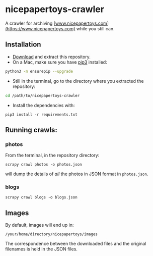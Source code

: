 # nicepapertoys-crawler

A crawler for archiving [www.nicepapertoys.com](https://www.nicepapertoys.com) while you still can.

## Installation

* [Download](https://github.com/augeas/nicepapertoys-crawler/archive/refs/heads/main.zip) and extract this repository.
* On a Mac, make sure you have [pip3](https://pip.pypa.io/en/stable/installation/) installed:

```bash
python3 -m ensurepip --upgrade
```

* Still in the terminal, go to the directory where you extracted the repository:

```bash
cd /path/to/nicepapertoys-crawler
``` 

* Install the dependencies with:
```
pip3 install -r requirements.txt
```

## Running crawls:

### photos

From the terminal, in the repository directory:

```
scrapy crawl photos -o photos.json
```

will dump the details of *all* the photos in JSON format in `photos.json`.

### blogs

```
scrapy crawl blogs -o blogs.json
```
## Images

By default, images will end up in:

```
/your/home/directory/nicepapertoys/images
```

The correspondence between the downloaded files and the original filenames is held in the JSON files.
 
